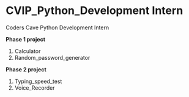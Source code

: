 # CVIP_Python_Development Intern
Coders Cave Python Development Intern

**Phase 1 project**
1. Calculator
2. Random_password_generator


**Phase 2 project**
1. Typing_speed_test
2. Voice_Recorder
